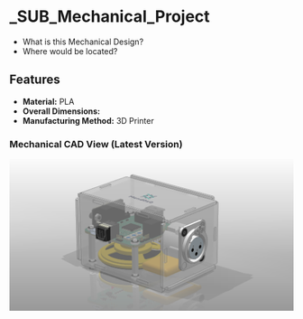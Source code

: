 # _SUB_Mechanical_Project

- What is this Mechanical Design? 
- Where would be located?

## Features

- __Material:__ PLA
- __Overall Dimensions:__
- __Manufacturing Method:__ 3D Printer


### Mechanical CAD View (Latest Version)

![_CADView_MECH_v1-20240218](https://github.com/mend0z0/Blender/blob/main/CAD%20model/_Sub_MECH_Blender/v1_20240218/Released%20Folder/v1.0%20-%2020240218/3D%20View/_CADView_MECH_Blender_v1.0.png)
